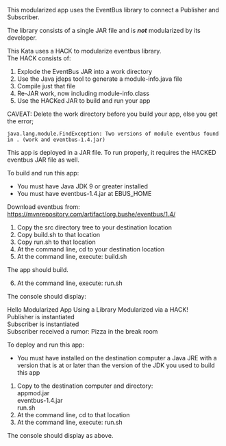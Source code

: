 This modularized app uses the EventBus library to connect a Publisher and Subscriber.

The library consists of a single JAR file and is ***not*** modularized by its developer.  

This Kata uses a HACK to modularize eventbus library.  
The HACK consists of:
1. Explode the EventBus JAR into a work directory
2. Use the Java jdeps tool to generate a module-info.java file
3. Compile just that file
4. Re-JAR work, now including module-info.class
5. Use the HACKed JAR to build and run your app

CAVEAT: Delete the work directory before you build your app, 
else you get the error;
````
java.lang.module.FindException: Two versions of module eventbus found in . (work and eventbus-1.4.jar)
````

This app is deployed in a JAR file.
To run properly, it requires the HACKED eventbus JAR file as well.

To build and run this app:

- You must have Java JDK 9 or greater installed
- You must have eventbus-1.4.jar at EBUS_HOME

Download eventbus from: 
https://mvnrepository.com/artifact/org.bushe/eventbus/1.4/

1. Copy the src directory tree to your destination location
2. Copy build.sh to that location
3. Copy run.sh to that location
4. At the command line, cd to your destination location
5. At the command line, execute: build.sh

The app should build.

6. At the command line, execute: run.sh

The console should display:

Hello Modularized App Using a Library Modularized via a HACK!  
Publisher is instantiated  
Subscriber is instantiated  
Subscriber received a rumor: Pizza in the break room  

To deploy and run this app:

- You must have installed on the destination computer a Java JRE 
with a version that is at or later than the version of the JDK you used
to build this app

1. Copy to the destination computer and directory:  
  appmod.jar  
  eventbus-1.4.jar  
  run.sh
2. At the command line, cd to that location
2. At the command line, execute: run.sh

The console should display as above.
